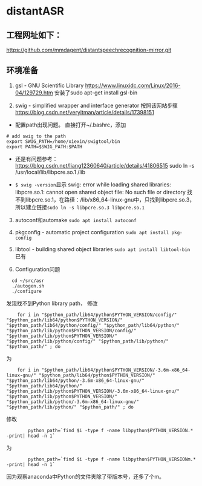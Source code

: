 # distantASR
<!-- toc -->

## 工程网址如下：
https://github.com/mmdagent/distantspeechrecognition-mirror.git

## 环境准备

1. gsl - GNU Scientific Library
https://www.linuxidc.com/Linux/2016-04/129729.htm
安装了sudo apt-get install gsl-bin

2. swig - simplified wrapper and interface generator
按照该网站步骤
https://blog.csdn.net/veryitman/article/details/17398151


* 配置path出现问题。
直接打开~/.bashrc，添加
```
# add swig to the path
export SWIG_PATH=/home/xiexin/swigtool/bin
export PATH=$SWIG_PATH:$PATH
```

* 还是有问题参考：https://blog.csdn.net/liang12360640/article/details/41806515
sudo ln -s /usr/local/lib/libpcre.so.1 /lib


* `$ swig -version`显示
swig: error while loading shared libraries: libpcre.so.1: cannot open shared object file: No such file or directory
找不到libpcre.so.1，在路径：/lib/x86_64-linux-gnu中，只找到libpcre.so.3，所以建立链接`sudo ln -s libpcre.so.3 libpcre.so.1`

3. autoconf和automake
`sudo apt install autoconf`

4. pkgconfig - automatic project configuration
`sudo apt install pkg-config`

5. libtool - building shared object libraries
`sudo apt install libtool-bin `已有


6. Configuration问题
```
  cd ~/src/asr
  ./autogen.sh
  ./configure
```
发现找不到Python library path，
修改
```
	for i in "$python_path/lib64/python$PYTHON_VERSION/config/" "$python_path/lib64/python$PYTHON_VERSION/" "$python_path/lib64/python/config/" "$python_path/lib64/python/" "$python_path/lib/python$PYTHON_VERSION/config/" "$python_path/lib/python$PYTHON_VERSION/" "$python_path/lib/python/config/" "$python_path/lib/python/" "$python_path/" ; do
```
为
```
	for i in "$python_path/lib64/python$PYTHON_VERSION/-3.6m-x86_64-linux-gnu/" "$python_path/lib64/python$PYTHON_VERSION/" "$python_path/lib64/python/-3.6m-x86_64-linux-gnu/" "$python_path/lib64/python/" "$python_path/lib/python$PYTHON_VERSION/-3.6m-x86_64-linux-gnu/" "$python_path/lib/python$PYTHON_VERSION/" "$python_path/lib/python/-3.6m-x86_64-linux-gnu/" "$python_path/lib/python/" "$python_path/" ; do
```
修改
```
		python_path=`find $i -type f -name libpython$PYTHON_VERSION.* -print| head -n 1`
```
为
```
		python_path=`find $i -type f -name libpython$PYTHON_VERSIONm.* -print| head -n 1`
```
因为观察anaconda中Python的文件夹除了带版本号，还多了个m。